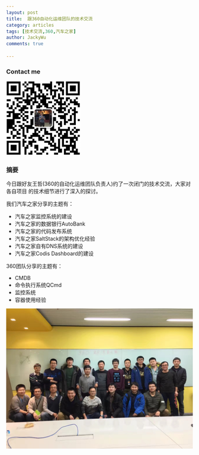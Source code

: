 ```yaml
---
layout: post
title:  跟360自动化运维团队的技术交流
category: articles
tags: [技术交流,360,汽车之家]
author: JackyWu
comments: true

---
```


### Contact me

![](/images/weixin-pic-jackywu.jpg)

### 摘要

今日跟好友王哲(360的自动化运维团队负责人)约了一次闭门的技术交流，大家对各自项目
的技术细节进行了深入的探讨。

我们汽车之家分享的主题有：

- 汽车之家监控系统的建设
- 汽车之家的数据银行AutoBank
- 汽车之家的代码发布系统
- 汽车之家SaltStack的架构优化经验
- 汽车之家自有DNS系统的建设
- 汽车之家Codis Dashboard的建设

360团队分享的主题有：

- CMDB
- 命令执行系统QCmd
- 监控系统
- 容器使用经验

![](/images/technical_exchange/360/IMG_2044.JPG)

